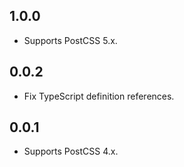 ## 1.0.0
- Supports PostCSS 5.x.

## 0.0.2
- Fix TypeScript definition references.

## 0.0.1
- Supports PostCSS 4.x.
